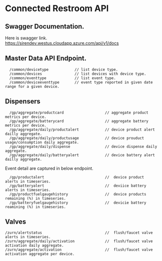 # Connected Restroom API

## Swagger Documentation.
Here is swagger link. https://sirendev.westus.cloudapp.azure.com/api/v1/docs

## Master Data API Endpoint.
      /common/devicetype            // list device type. 
      /common/devices               // list devices with device type.
      /common/eventtype             // list event type.  
      /common/deviceeventtype       // event type reported in given date range for a given device. 
      

## Dispensers
      /gp/aggregate/productcard                   // aggregate product metrics per device.
      /gp/aggregate/batterycard                   // aggregate battery metrics per device.
      /gp/aggregate/daily/productalert            // device product alert dailly aggregate.   
      /gp/aggregate/daily/productusage            // device prouduct usage/consumption daily aggregate.
      /gp/aggregate/daily/dispense                // device dispense daily aggregate.
      /gp/aggregate/daily/batteryalert            // device battery alert dailly aggregate.   

Event detail are captured in below endpoint.

      /gp/productalert                            //  device product alerts in timeseries.
      /gp/batteryalert                            //  deviice battery alerts in timeseries.
      /gp/productfuelgaugehistory                 //  device products remaining (%) in timeseries.
      /gp/batteryfuelgaugehistory                 //  devicie battery reamining (%) in timeseries.

## Valves 
    /zurn/alertstatus                             //  flush/faucet valve alerts in timeseries.
    /zurn/aggregate/daily/activation              //  flush/faucet valve activation daily aggregate.
    /zurn/aggregate/activation                    //  flush/faucet valve activation aggregate per device.
      

